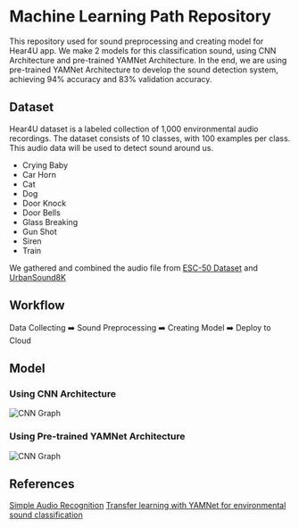 # Machine Learning Path Repository

This repository used for sound preprocessing and creating model for Hear4U app. We make 2 models for this classification sound, using CNN Architecture and pre-trained YAMNet Architecture. In the end, we are using pre-trained YAMNet Architecture to develop the sound detection system, achieving 94% accuracy and 83% validation accuracy.

## Dataset

Hear4U dataset is a labeled collection of 1,000 environmental audio recordings. The dataset consists of 10 classes, with 100 examples per class. This audio data will be used to detect sound around us.

- Crying Baby
- Car Horn
- Cat
- Dog
- Door Knock
- Door Bells
- Glass Breaking
- Gun Shot
- Siren
- Train

We gathered and combined the audio file from [ESC-50 Dataset](https://github.com/karolpiczak/ESC-50) and [UrbanSound8K](https://urbansounddataset.weebly.com/urbansound8k.html)

## Workflow

Data Collecting ➡️ Sound Preprocessing ➡️ Creating Model ➡️ Deploy to Cloud

## Model

### Using CNN Architecture

![CNN Graph](https://github.com/HEAR4U-bangkit/ml-hear4u-model/tree/main/archived_model/cnn_acc.png)

### Using Pre-trained YAMNet Architecture

![CNN Graph](https://github.com/HEAR4U-bangkit/ml-hear4u-model/tree/main/archived_model/yamnet_acc.png)

## References

[Simple Audio Recognition](https://www.tensorflow.org/tutorials/audio/simple_audio)
[Transfer learning with YAMNet for environmental sound classification](https://www.tensorflow.org/tutorials/audio/transfer_learning_audio)
